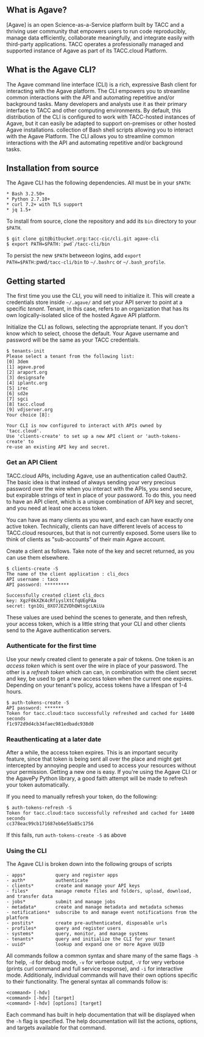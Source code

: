 ## What is Agave?

[Agave] is an open Science-as-a-Service platform built by TACC and a thriving user community that empowers users to run code reproducibly, manage data efficiently, collaborate meaningfully, and integrate easily with third-party applications. TACC operates a professionally managed and supported instance of Agave as part of its TACC.cloud Platform.

## What is the Agave CLI?

The Agave command line interface (CLI) is a rich, expressive Bash client for interacting with the Agave platform. The CLI empowers you to streamline common interactions with the API and automating repetitive and/or background tasks. Many developers and analysts use it as their primary interface to TACC and other computing environments. By default, this distribution of the CLI is configured to work with TACC-hosted instances of Agave, but it can easily be adapted to support on-premises or other hosted Agave installations. collection of Bash shell scripts allowing you to interact with the Agave Platform. The CLI allows you to streamline common interactions with the API and automating repetitive and/or background tasks.


## Installation from source

The Agave CLI has the following dependencies. All must be in your `$PATH`:

	* Bash 3.2.50+
	* Python 2.7.10+
	* curl 7.2+ with TLS support
	* jq 1.5+

To install from source, clone the repository and add its `bin` directory to your `$PATH`.

```shell
$ git clone git@bitbucket.org:tacc-cic/cli.git agave-cli
$ export PATH=$PATH:`pwd`/tacc-cli/bin
```

To persist the new `$PATH` betweeon logins, add `export PATH=$PATH:`pwd`/tacc-cli/bin` to `~/.bashrc` or `~/.bash_profile`.


## Getting started

The first time you use the CLI, you will need to initialize it. This will create a credentials store inside `~/.agave/` and set your API server to point at a specific _tenant_. Tenant, in this case, refers to an organization that has its own logically-isolated slice of the hosted Agave API platform.

Initialize the CLI as follows, selecting the appropriate tenant. If you don't know which to select, choose the default. Your Agave username and password will be the same as your TACC credentials.

```shell
$ tenants-init
Please select a tenant from the following list:
[0] 3dem
[1] agave.prod
[2] araport.org
[3] designsafe
[4] iplantc.org
[5] irec
[6] sd2e
[7] sgci
[8] tacc.cloud
[9] vdjserver.org
Your choice [8]:

Your CLI is now configured to interact with APIs owned by 'tacc.cloud'.
Use 'clients-create' to set up a new API client or 'auth-tokens-create' to
re-use an existing API key and secret.
```

### Get an API Client

TACC.cloud APIs, including Agave, use an authentication called Oauth2. The basic idea is that instead of always sending your very precious password over the wire when you interact with the APIs, you send secure, but expirable strings of text in place of your password. To do this, you need to have an API client, which is a unique combination of API key and secret, and you need at least one access token.

You can have as many clients as you want, and each can have exactly one active token. Technically, clients can have different levels of access to TACC.cloud resources, but that is not currently exposed. Some users like to think of clients as "sub-accounts" of their main Agave account.

Create a client as follows. Take note of the key and secret returned, as you can use them elsewhere.

```shell
$ clients-create -S
The name of the client application : cli_docs
API username : taco
API password: *********

Successfully created client cli_docs
key: XgzF0kXZK4cRfiyslXtCfqUEgPAa
secret: tgn1Oi_8XO7JEZVDhQWtsgcLNiUa
```

These values are used behind the scenes to generate, and then refresh, your access token, which is a little string that your CLI and other clients send to the Agave authentication servers.

### Authenticate for the first time

Use your newly created client to generate a pair of tokens. One token is an *access token* which is sent over the wire in place of your password. The other is a *refresh token* which can can, in combination with the client secret and key, be used to get a new access token when the current one expires. Depending on your tenant's policy, access tokens have a lifespan of 1-4 hours.

```shell
$ auth-tokens-create -S
API password: *******
Token for tacc.cloud:taco successfully refreshed and cached for 14400 seconds
f1c972d9d4cb34faec981edbadc938d0
```

### Reauthenticating at a later date

After a while, the access token expires. This is an important security feature, since that token is being sent all over the place and might get intercepted by annoying people and used to access your resources without your permission. Getting a new one is easy. If you're using the Agave CLI or the AgavePy Python library, a good faith attempt will be made to refresh your token automatically.

If you need to manually refresh your token, do the following:

```shell
$ auth-tokens-refresh -S
Token for tacc.cloud:taco successfully refreshed and cached for 14400 seconds
cc378eac99cb171687eb6e55a85c1756
```

If this fails, run `auth-tokens-create -S` as above

### Using the CLI

The Agave CLI is broken down into the following groups of scripts

	- apps*           query and register apps
	- auth*           authenticate
	- clients*        create and manage your API keys
	- files*          manage remote files and folders, upload, download, and transfer data
	- jobs*           submit and manage jobs
	- metadata*	      create and manage metadata and metadata schemas
	- notifications*  subscribe to and manage event notifications from the platform
	- postits*        create pre-authenticated, disposable urls
	- profiles*       query and register users
	- systems*        query, monitor, and manage systems
	- tenants*        query and initialize the CLI for your tenant
	- uuid*           lookup and expand one or more Agave UUID

All commands follow a common syntax and share many of the same flags `-h` for help, `-d` for debug mode, `-v` for verbose output, `-V` for very verbose (prints curl command and full service response), and `-i` for interactive mode. Additionaly, individual commands will have their own options specific to their functionality. The general syntax all commands follow is:

	<command> [-hdv]
	<command> [-hdv] [target]
	<command> [-hdv] [options] [target]

Each command has built in help documentation that will be displayed when the `-h` flag is specified. The help documentation will list the actions, options, and targets available for that command.

